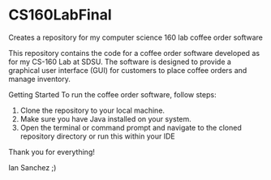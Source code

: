 # CS160LabFinal
Creates a repository for my computer science 160 lab coffee order software

This repository contains the code for a coffee order software developed as for my CS-160 Lab at SDSU. The software is designed to provide a graphical user interface (GUI) for customers to place coffee orders and manage inventory.

Getting Started
To run the coffee order software, follow steps:
1. Clone the repository to your local machine.
2. Make sure you have Java installed on your system.
3. Open the terminal or command prompt and navigate to the cloned repository directory or run this within your IDE

Thank you for everything!

Ian Sanchez ;)
